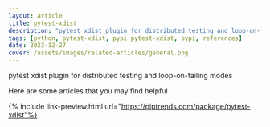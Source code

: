 ```yaml
---
layout: article
title: pytest-xdist
description: "pytest xdist plugin for distributed testing and loop-on-failing modes"
tags: [python, pytest-xdist, pypi pytest-xdist, pypi, references]
date: 2023-12-27
cover: /assets/images/related-articles/general.png
---
```


pytest xdist plugin for distributed testing and loop-on-failing modes

Here are some articles that you may find helpful

{% include link-preview.html url="https://piptrends.com/package/pytest-xdist"%}
